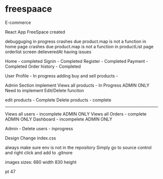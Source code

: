 # freespaace
E-commerce

React App FreeSpace created 

debugguging in progress
crashes due product.map is not a function in home page
crashes due product.map is not a function in productList page
orderlist screen delieveredAt having issues

Home - completed
Signin - Completed
Register - Completed
Payment - Completed
Order history - Completed

User Profile - In progress
adding buy and sell products - 

Admin Section implement
Views all products - In Progress ADMIN ONLY
Need to implement Edit/Delete funciton

edit products - Complete
Delete products - complete

------------------------------------------------------------------

Views all users - incomplete  ADMIN ONLY
Views all Orders - complete  ADMIN ONLY
Dashboard - incompelete  ADMIN ONLY

Admin -
 Delete users - inprogress

Design Change index.css


always make sure env is not in the repository 
Simply go to source control and right click and add to .gitnore



images sizes:
680 width 830 height

pt 47